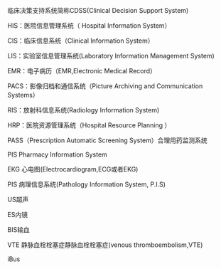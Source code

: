临床决策支持系统简称CDSS(Clinical Decision Support System)

HIS：医院信息管理系统（ Hospital Information System）

CIS：临床信息系统（Clinical Information System）

LIS：实验室信息管理系统(Laboratory Information Management System)

EMR：电子病历（EMR,Electronic Medical Record）

PACS：影像归档和通信系统（Picture Archiving and Communication Systems）

RIS：放射科信息系统(Radiology Information System)

HRP：医院资源管理系统（Hospital Resource Planning ）

PASS（Prescription Automatic Screening System）合理用药监测系统

PIS Pharmacy Information System

EKG 心电图(Electrocardiogram,ECG或者EKG)

PIS 病理信息系统(Pathology Information System, P.I.S)

US超声

ES内镜

BIS输血

VTE 静脉血栓栓塞症静脉血栓栓塞症(venous thromboembolism,VTE)

iBus